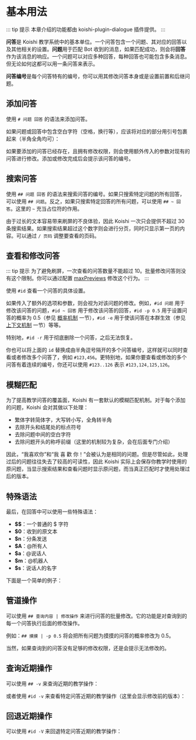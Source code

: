 # 基本用法

::: tip 提示
本章介绍的功能都由 koishi-plugin-dialogue 插件提供。
:::

**问答**是 Koishi 教学系统中的基本单位。一个问答包含一个问题、其对应的回答以及其他相关的设置。**问题**用于匹配 Bot 收到的消息，如果匹配成功，则会将**回答**作为该消息的响应。一个问题可以对应多种回答，每种回答也可能包含多条消息。但无论如何这都可以用一条问答来表示。

**问答编号**是每个问答特有的编号，你可以用其修改问答本身或是设置前置和后继问题。

## 添加问答

使用 `# 问题 回答` 的语法来添加问答。

<panel-view :messages="[
  ['Alice', '# foo bar'],
  ['Koishi', '问答已添加，编号为 1001。'],
  ['Alice', 'foo'],
  ['Koishi', 'bar'],
]"/>

如果问题或回答中包含空白字符（空格，换行等），应该将对应的部分用引号包裹起来（半角全角均可）：

<panel-view :messages="[
  ['Alice', '# “有空格 的问题” “有换行', '的回答”'],
  ['Koishi', '问答已添加，编号为 1002。'],
  ['Alice', '有空格 的问题'],
  ['Koishi', '有换行', '的回答'],
]"/>

如果要添加的问答已经存在，且拥有修改权限，则会使用额外传入的参数对现有的问答进行修改。添加或修改完成后会提示该问答的编号。

## 搜索问答

使用 `## 问题 回答` 的语法来搜索问答的编号。如果只搜索特定问题的所有回答，可以使用 `## 问题`。反之，如果只搜索特定回答的所有问题，可以使用 `## ~ 回答`。这里的 `~` 充当占位符的作用。

<panel-view :messages="[
  ['Alice', '## foo'],
  ['Koishi', '问题“foo”的回答如下：', '1001. bar'],
  ['Alice', '## ~ bar'],
  ['Koishi', '回答“bar”的问题如下：', '1001. foo'],
]"/>

由于过长的文本容易带来刷屏的不良体验，因此 Koishi 一次只会提供不超过 30 条搜索结果。如果搜索结果超过这个数字则会进行分页，同时只显示第一页的内容。可以通过 `/ 页码` 调整要查看的页码。

## 查看和修改问答

::: tip 提示
为了避免刷屏，一次查看的问答数量不能超过 10。批量修改问答则没有这个限制。你可以通过配置 [maxPreviews](./config.md#max-previews) 修改这个行为。
:::

使用 `#id` 查看一个问答的具体设置。

<panel-view :messages="[
  ['Alice', '#1001'],
  ['Koishi', '编号为 1001 的问答信息：', '问题：foo', '回答：bar'],
]"/>

如果传入了额外的选项和参数，则会视为对该问题的修改。例如，`#id 问题` 用于修改该问答的问题，`#id ~ 回答` 用于修改该问答的回答，`#id -p 0.5` 用于设置问答的概率为 0.5（参见 [概率机制](./prob.md) 一节），`#id -e` 用于使该问答在本群生效（参见 [上下文机制](./context.md) 一节）等等。

<panel-view :messages="[
  ['Alice', '#1001 ~ baz'],
  ['Koishi', '问答 1001 已成功修改。'],
  ['Alice', 'foo'],
  ['Koishi', 'baz'],
]"/>

特别地，`#id -r` 用于彻底删除一个问答，之后无法恢复。

<panel-view :messages="[
  ['Alice', '#1002 -r'],
  ['Koishi', '问答 1002 已成功删除。'],
  ['Alice', '有空格 的问题'],
  '——— 无事发生 ———',
]"/>

你也可以将上面的 `id` 替换成由半角逗号隔开的多个问答编号，这样就可以同时查看或者修改多个问答了，例如 `#123,456`。更特别地，如果你要查看或修改的多个问答有着连续的编号，你还可以使用 `#123..126` 表示 `#123,124,125,126`。

## 模糊匹配

为了提高教学问答的覆盖面，Koishi 有一套默认的模糊匹配机制。对于每个添加的问题，Koishi 会对其做以下处理：

- 繁体字转简体字，大写转小写，全角转半角
- 去除开头和结尾处的标点符号
- 去除问题中间的空白字符
- 去除问题开头的称呼前缀（这里的机制较为复杂，会在后面专门介绍）

因此，“我喜欢你”和“我 喜 歡 你！”会被认为是相同的问题。但是尽管如此，处理过后的问题往往失去了较高的可读性，因此 Koishi 实际上会保存你教学时使用的原问题，当显示搜索结果和查看问题时显示原问题，而当真正匹配时才使用处理过后的版本。

## 特殊语法

最后，在回答中可以使用一些特殊语法：

- **$$**：一个普通的 $ 字符
- **$0**：收到的原文本
- **$n**：分条发送
- **$A**：@所有人
- **$a**：@说话人
- **$m**：@机器人
- **$s**：说话人的名字

下面是一个简单的例子：

<panel-view :messages="[
  ['Alice', '# 你好啊 $s，你好啊~'],
  ['Koishi', '问答已添加，编号为 1003。'],
  ['Alice', '你好啊！'],
  ['Koishi', 'Alice，你好啊~'],
]"/>

## 管道操作

可以使用 `## 查询内容 | 修改操作` 来进行问答的批量修改。它的功能是对查询到的每一个问答执行后面的修改操作。

例如：`## 摸摸 | -p 0.5` 将会把所有问题为摸摸的问答的概率修改为 0.5。

当然，如果查询到的问答没有足够的修改权限，还是会提示无法修改的。

## 查询近期操作

可以使用 `## -v` 来查询近期的教学操作：

<panel-view :messages="[
  ['Alice', '## -v'],
  ['Koishi', '1003. [添加-25s] 问题：你好啊，回答：$s，你好啊~'],
]"/>

或者使用 `#id -v` 来查看特定问答近期的教学操作（这里会显示修改前的版本）：

<panel-view :messages="[
  ['Alice', '#1001 -v'],
  ['Koishi', '编号为 1001 的问答信息：', '问题：foo', '回答：bar', '修改于：15 秒前'],
]"/>

## 回退近期操作

可以使用 `#id -V` 来回退特定问答近期的教学操作：

<panel-view :messages="[
  ['Alice', '#1001 -V'],
  ['Koishi', '问答 1001 已回退完成。'],
  ['Alice', 'foo'],
  ['Koishi', 'bar'],
]"/>
